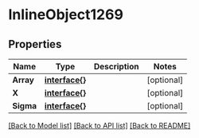 # InlineObject1269

## Properties

Name | Type | Description | Notes
------------ | ------------- | ------------- | -------------
**Array** | [**interface{}**](.md) |  | [optional] 
**X** | [**interface{}**](.md) |  | [optional] 
**Sigma** | [**interface{}**](.md) |  | [optional] 

[[Back to Model list]](../README.md#documentation-for-models) [[Back to API list]](../README.md#documentation-for-api-endpoints) [[Back to README]](../README.md)



